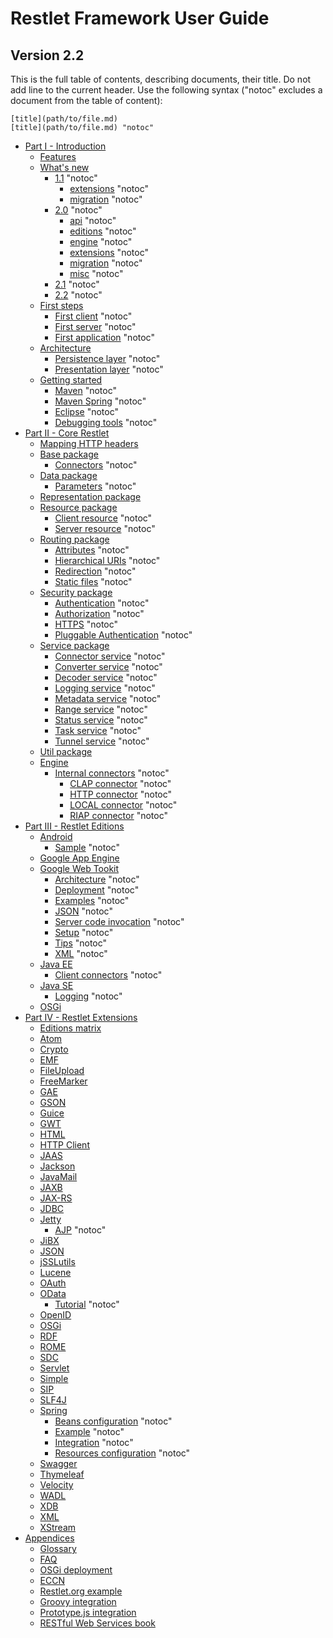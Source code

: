 # Restlet Framework User Guide
## Version 2.2

This is the full table of contents, describing documents, their title. Do not add line to the current header.
Use the following syntax ("notoc" excludes a document from the table of content):
```
[title](path/to/file.md)
[title](path/to/file.md) "notoc"
```

-   [Part I - Introduction](introduction/index.md)
    -   [Features](introduction/features.md)
    -   [What's new](introduction/whats-new/index.md)
        -   [1.1](introduction/whats-new/1.1/index.md) "notoc"
            -   [extensions](introduction/whats-new/1.1/extensions.md) "notoc"
            -   [migration](introduction/whats-new/1.1/migration.md) "notoc"
        -   [2.0](introduction/whats-new/2.0/index.md) "notoc"
            -   [api](introduction/whats-new/2.0/api.md) "notoc"
            -   [editions](introduction/whats-new/2.0/editions.md) "notoc"
            -   [engine](introduction/whats-new/2.0/engine.md) "notoc"
            -   [extensions](introduction/whats-new/2.0/extensions.md) "notoc"
            -   [migration](introduction/whats-new/2.0/migration.md) "notoc"
            -   [misc](introduction/whats-new/2.0/misc.md) "notoc"
        -   [2.1](introduction/whats-new/2.1/index.md) "notoc"
        -   [2.2](introduction/whats-new/2.2/index.md) "notoc"
    -   [First steps](introduction/first-steps/index.md)
        -   [First client](introduction/first-steps/first-client.md) "notoc"
        -   [First server](introduction/first-steps/first-server.md) "notoc"
        -   [First application](introduction/first-steps/first-application.md) "notoc"
    -   [Architecture](introduction/architecture/index.md)
        -   [Persistence layer](introduction/architecture/persistence-layer.md) "notoc"
        -   [Presentation layer](introduction/architecture/presentation-layer.md) "notoc"
    -   [Getting started](introduction/getting-started/index.md)
        -   [Maven](introduction/getting-started/maven.md) "notoc"
        -   [Maven Spring](introduction/getting-started/maven-spring.md) "notoc"
        -   [Eclipse](introduction/getting-started/eclipse.md) "notoc"
        -   [Debugging tools](introduction/getting-started/debugging-tools.md) "notoc"
-   [Part II - Core Restlet](core/index.md)
    -   [Mapping HTTP headers](core/http-headers-mapping.md)
    -   [Base package](core/base/index.md)
        -   [Connectors](core/base/connectors/index.md) "notoc"
    -   [Data package](core/data/index.md)
        -   [Parameters](core/data/parameters.md) "notoc"
    -   [Representation package](core/representation.md)
    -   [Resource package](core/resource/index.md)
        -   [Client resource](core/resource/client.md) "notoc"
        -   [Server resource](core/resource/server.md) "notoc"
    -   [Routing package](core/routing/index.md)
        -   [Attributes](core/routing/attributes.md) "notoc"
        -   [Hierarchical URIs](core/routing/hierarchical-uris.md) "notoc"
        -   [Redirection](core/routing/redirection.md) "notoc"
        -   [Static files](core/routing/static-files.md) "notoc"
    -   [Security package](core/security/index.md)
        -   [Authentication](core/security/authentication.md) "notoc"
        -   [Authorization](core/security/authorization.md) "notoc"
        -   [HTTPS](core/security/https.md) "notoc"
        -   [Pluggable Authentication](core/security/pluggable-authenticators.md) "notoc"
    -   [Service package](core/services/index.md)
        -   [Connector service](core/services/connector.md) "notoc"
        -   [Converter service](core/services/converter.md) "notoc"
        -   [Decoder service](core/services/decoder.md) "notoc"
        -   [Logging service](core/services/log.md) "notoc"
        -   [Metadata service](core/services/metadata.md) "notoc"
        -   [Range service](core/services/range.md) "notoc"
        -   [Status service](core/services/status.md) "notoc"
        -   [Task service](core/services/task.md) "notoc"
        -   [Tunnel service](core/services/tunnel.md) "notoc"
    -   [Util package](core/util.md)
    -   [Engine](core/engine/index.md)
        -   [Internal connectors](core/engine/internal-connectors/index.md) "notoc"
            -   [CLAP connector](core/engine/internal-connectors/clap.md) "notoc"
            -   [HTTP connector](core/engine/internal-connectors/http.md) "notoc"
            -   [LOCAL connector](core/engine/internal-connectors/local.md) "notoc"
            -   [RIAP connector](core/engine/internal-connectors/riap.md) "notoc"
-   [Part III - Restlet Editions](editions/index.md)
    -   [Android](editions/android/index.md)
        -   [Sample](editions/android/sample.md) "notoc"
    -   [Google App Engine](editions/gae.md)
    -   [Google Web Tookit](editions/gwt/index.md)
        -   [Architecture](editions/gwt/architecture.md) "notoc"
        -   [Deployment](editions/gwt/deployment.md) "notoc"
        -   [Examples](editions/gwt/examples.md) "notoc"
        -   [JSON](editions/gwt/json.md) "notoc"
        -   [Server code invocation](editions/gwt/server-code-invocation.md) "notoc"
        -   [Setup](editions/gwt/setup.md) "notoc"
        -   [Tips](editions/gwt/tips.md) "notoc"
        -   [XML](editions/gwt/xml.md) "notoc"
    -   [Java EE](editions/jee/index.md)
        -   [Client connectors](editions/jee/client-connectors.md) "notoc"
    -   [Java SE](editions/jse/index.md)
        -   [Logging](editions/jse/logging.md) "notoc"
    -   [OSGi](editions/osgi.md)
-   [Part IV - Restlet Extensions](extensions/index.md)
    -   [Editions matrix](extensions/editions-matrix.md)
    -   [Atom](extensions/atom.md)
    -   [Crypto](extensions/crypto.md)
    -   [EMF](extensions/emf.md)
    -   [FileUpload](extensions/fileupload.md)
    -   [FreeMarker](extensions/freemarker.md)
    -   [GAE](extensions/gae.md)
    -   [GSON](extensions/gson.md)
    -   [Guice](extensions/guice.md)
    -   [GWT](extensions/gwt.md)
    -   [HTML](extensions/html.md)
    -   [HTTP Client](extensions/httpclient.md)
    -   [JAAS](extensions/jaas.md)
    -   [Jackson](extensions/jackson.md)
    -   [JavaMail](extensions/javamail.md)
    -   [JAXB](extensions/jaxb.md)
    -   [JAX-RS](extensions/jaxrs.md)
    -   [JDBC](extensions/jdbc.md)
    -   [Jetty](extensions/jetty/index.md)
        -   [AJP](extensions/jetty/ajp.md) "notoc"
    -   [JiBX](extensions/jibx.md)
    -   [JSON](extensions/json.md)
    -   [jSSLutils](extensions/jsslutils.md)
    -   [Lucene](extensions/lucene.md)
    -   [OAuth](extensions/oauth.md)
    -   [OData](extensions/odata/index.md)
        -   [Tutorial](extensions/odata/tutorial.md) "notoc"
    -   [OpenID](extensions/openid.md)
    -   [OSGi](extensions/osgi.md)
    -   [RDF](extensions/rdf.md)
    -   [ROME](extensions/rome.md)
    -   [SDC](extensions/sdc.md)
    -   [Servlet](extensions/servlet.md)
    -   [Simple](extensions/simple.md)
    -   [SIP](extensions/sip.md)
    -   [SLF4J](extensions/slf4j.md)
    -   [Spring](extensions/spring/index.md)
        -   [Beans configuration](extensions/spring/beans-configuration.md) "notoc"
        -   [Example](extensions/spring/example.md) "notoc"
        -   [Integration](extensions/spring/integration.md) "notoc"
        -   [Resources configuration](extensions/spring/resources-configuration.md) "notoc"
    -   [Swagger](extensions/swagger.md)
    -   [Thymeleaf](extensions/thymeleaf.md)
    -   [Velocity](extensions/velocity.md)
    -   [WADL](extensions/wadl.md)
    -   [XDB](extensions/xdb.md)
    -   [XML](extensions/xml.md)
    -   [XStream](extensions/xstream.md)
-   [Appendices](appendices/index.md)
    -   [Glossary](appendices/glossary.md)
    -   [FAQ](appendices/faq.md)
    -   [OSGi deployment](appendices/osgi-deployment.md)
    -   [ECCN](appendices/eccn.md)
    -   [Restlet.org example](appendices/restlet-org-example.md)
    -   [Groovy integration](appendices/groovy-integration.md)
    -   [Prototype.js integration](appendices/prototype-js-integration.md)
    -   [RESTful Web Services book](appendices/rest-ful-web-services-book.md)
